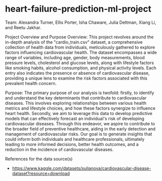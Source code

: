 # heart-failure-prediction-ml-project

Team: Alexandra Turner, Ellis Porter, Isha Chaware, Julia Dettman, Xiang Li, and Reetu Jakhar.

Project Overview and Purpose
Overview:
This project revolves around the in-depth analysis of the "cardio_train.csv" dataset, a comprehensive collection of health data from individuals, meticulously gathered to explore factors influencing cardiovascular health. The dataset encompasses a wide range of variables, including age, gender, body measurements, blood pressure levels, cholesterol and glucose levels, along with lifestyle factors like smoking habits, alcohol consumption, and physical activity levels. Each entry also indicates the presence or absence of cardiovascular disease, providing a unique lens to examine the risk factors associated with this prevalent health concern.

Purpose:
The primary purpose of our analysis is twofold: firstly, to identify and understand the key determinants that contribute to cardiovascular diseases. This involves exploring relationships between various health metrics and lifestyle choices, and how these factors synergize to influence heart health. Secondly, we aim to leverage this data to develop predictive models that can effectively forecast an individual's risk of developing cardiovascular diseases. Through this endeavor, we aspire to contribute to the broader field of preventive healthcare, aiding in the early detection and management of cardiovascular risks. Our goal is to generate insights that could inform both individuals and healthcare professionals, ultimately leading to more informed decisions, better health outcomes, and a reduction in the incidence of cardiovascular diseases.





References for the data source(s)
- https://www.kaggle.com/datasets/sulianova/cardiovascular-disease-dataset?resource=download
